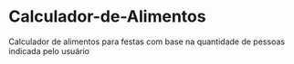 # Calculador-de-Alimentos
Calculador de alimentos para festas com base na quantidade de pessoas indicada pelo usuário
